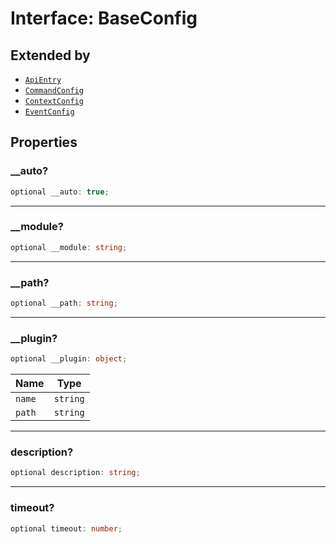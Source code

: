 # Interface: BaseConfig

## Extended by

- [`ApiEntry`](Interface.ApiEntry.md)
- [`CommandConfig`](Interface.CommandConfig.md)
- [`ContextConfig`](Interface.ContextConfig.md)
- [`EventConfig`](Interface.EventConfig.md)

## Properties

### \_\_auto?

```ts
optional __auto: true;
```

***

### \_\_module?

```ts
optional __module: string;
```

***

### \_\_path?

```ts
optional __path: string;
```

***

### \_\_plugin?

```ts
optional __plugin: object;
```

| Name | Type |
| ------ | ------ |
| `name` | `string` |
| `path` | `string` |

***

### description?

```ts
optional description: string;
```

***

### timeout?

```ts
optional timeout: number;
```
